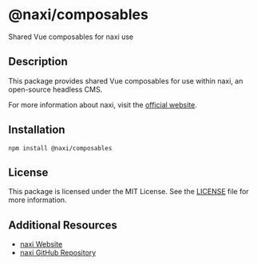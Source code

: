 # @naxi/composables

Shared Vue composables for naxi use

## Description

This package provides shared Vue composables for use within naxi, an open-source headless CMS.

For more information about naxi, visit the [official website](https://naxi.io).

## Installation

```shell
npm install @naxi/composables
```

## License

This package is licensed under the MIT License. See the
[LICENSE](https://github.com/naxi/naxi/blob/main/packages/composables/license) file for more information.

## Additional Resources

- [naxi Website](https://naxi.io)
- [naxi GitHub Repository](https://github.com/naxi/naxi)
